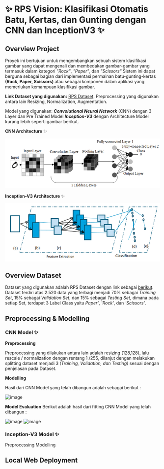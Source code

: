 # ✨ RPS Vision: Klasifikasi Otomatis Batu, Kertas, dan Gunting dengan CNN dan InceptionV3 ✨

## Overview Project
Proyek ini bertujuan untuk mengembangkan sebuah sistem klasifikasi gambar yang dapat mengenali dan membedakan gambar-gambar yang termasuk dalam kategori *"Rock"*, *"Paper"*, dan *"Scissors"* Sistem ini dapat berguna sebagai bagian dari implementasi permainan batu-gunting-kertas **(Rock, Paper, Scissors)** atau sebagai komponen dalam aplikasi yang memerlukan kemampuan klasifikasi gambar.

**Link Dataset yang digunakan:** [RPS Dataset](https://drive.google.com/drive/folders/1FhH72OaOBqVZchjYa4KLqFerBupNckEb?usp=sharing). Preprocessing yang digunakan antara lain Resizing, Normalization, Augmentation.

Model yang digunakan: ***Convolutional Neural Network*** (CNN) dengan 3 Layer dan Pre Trained Model ***Inception-V3*** dengan Architecture Model kurang lebih seperti gambar berikut.

**CNN Architecture** ✨

![image](https://github.com/RahinaBintang/Data-Science/blob/abd3fcafd310a5680bd6e78b0551a478b26481e0/assets/model/CNN%20Flow.png)

**Inception-V3 Architecture** ✨

![image](https://github.com/RahinaBintang/Data-Science/blob/2333b523b8e4b38055b04cda021be1b790b9b978/assets/model/InceptionV3%20Flow.png)

## Overview Dataset
Dataset yang digunakan adalah RPS Dataset dengan link sebagai [berikut](https://drive.google.com/drive/folders/1FhH72OaOBqVZchjYa4KLqFerBupNckEb?usp=sharing). Dataset terdiri atas 2.520 data yang terbagi menjadi 70% sebagai *Training Set*, 15% sebagai *Validation Set*, dan 15% sebagai *Testing Set*, dimana pada setiap Set, terdapat 3 Label Class yaitu *Paper'*, *'Rock'*, dan *'Scissors'*. 

## Preprocessing & Modelling

### CNN Model ✨
**Preprocessing**

Preprocessing yang dilakukan antara lain adalah resizing (128,128), lalu rescale / normalization dengan rentang 1./255, dilanjut dengan melakukan splitting dataset menjadi 3 *(Training, Validation, dan Testing)* sesuai dengan penjelasan pada Dataset.

**Modelling**

Hasil dari CNN Model yang telah dibangun adalah sebagai berikut :

![image](https://github.com/RahinaBintang/RPS-Classification/blob/38badf24f75925826aa7e54a3568889d39ca1330/assets/summary_cnn_model.png)

**Model Evaluation**
Berikut adalah hasil dari fitting CNN Model yang telah dibangun :

![image](https://github.com/RahinaBintang/RPS-Classification/blob/3e40ed59be32456eb4de90c79ed0c9f1ab31f84e/assets/CNN_acc.png)
![image](https://github.com/RahinaBintang/RPS-Classification/blob/3e40ed59be32456eb4de90c79ed0c9f1ab31f84e/assets/CNN_loss.png)

### Inception-V3 Model ✨
Preprocessing
Modelling

## Local Web Deployment
